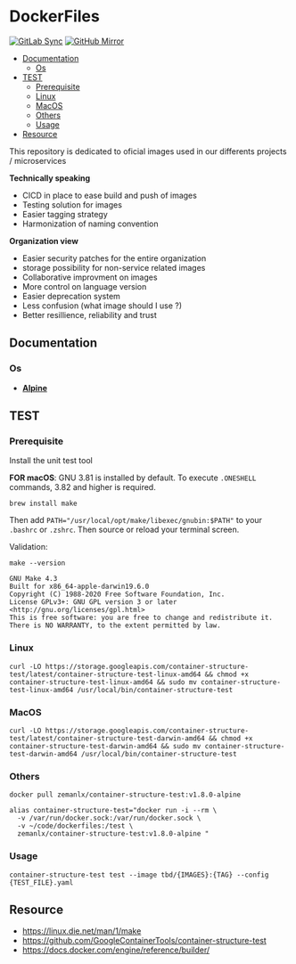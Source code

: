 # DockerFiles

[![GitLab Sync](https://img.shields.io/badge/gitlab_sync-docker_alpine-blue?style=for-the-badge&logo=gitlab)](https://gitlab-internal.spirit-dev.net/github-mirror/docker-alpine) <!-- markdownlint-disable MD041 -->
[![GitHub Mirror](https://img.shields.io/badge/github_mirror-docker_alpine-blue?style=for-the-badge&logo=github)](https://github.com/spirit-dev/docker-alpine)

<!--TOC-->

- [Documentation](#documentation)
  - [Os](#os)
- [TEST](#test)
  - [Prerequisite](#prerequisite)
  - [Linux](#linux)
  - [MacOS](#macos)
  - [Others](#others)
  - [Usage](#usage)
- [Resource](#resource)

<!--TOC-->

This repository is dedicated to oficial images used in our differents projects / microservices

**Technically speaking**

- CICD in place to ease build and push of images
- Testing solution for images
- Easier tagging strategy
- Harmonization of naming convention

**Organization view**
​

- Easier security patches for the entire organization
- storage possibility for non-service related images
- Collaborative improvment on images
- More control on language version
- Easier deprecation system
- Less confusion (what image should I use ?)
- Better resillience, reliability and trust

## Documentation

### Os

- [**Alpine**](https://gitlab-internal.spirit-dev.net/infrastructure/docker/db-wait-redis)

## TEST

### Prerequisite

Install the unit test tool

**FOR macOS**:
GNU 3.81 is installed by default. To execute `.ONESHELL` commands, 3.82 and higher is required.

```shell
brew install make
```

Then add `PATH="/usr/local/opt/make/libexec/gnubin:$PATH"` to your `.bashrc` or `.zshrc`. Then source or reload your terminal screen.

Validation:

```shell
make --version

GNU Make 4.3
Built for x86_64-apple-darwin19.6.0
Copyright (C) 1988-2020 Free Software Foundation, Inc.
License GPLv3+: GNU GPL version 3 or later <http://gnu.org/licenses/gpl.html>
This is free software: you are free to change and redistribute it.
There is NO WARRANTY, to the extent permitted by law.
```

### Linux

```shell
curl -LO https://storage.googleapis.com/container-structure-test/latest/container-structure-test-linux-amd64 && chmod +x container-structure-test-linux-amd64 && sudo mv container-structure-test-linux-amd64 /usr/local/bin/container-structure-test
```

### MacOS

```shell
curl -LO https://storage.googleapis.com/container-structure-test/latest/container-structure-test-darwin-amd64 && chmod +x container-structure-test-darwin-amd64 && sudo mv container-structure-test-darwin-amd64 /usr/local/bin/container-structure-test
```

### Others

```shell
docker pull zemanlx/container-structure-test:v1.8.0-alpine
```

```shell
alias container-structure-test="docker run -i --rm \
  -v /var/run/docker.sock:/var/run/docker.sock \
  -v ~/code/dockerfiles:/test \
  zemanlx/container-structure-test:v1.8.0-alpine "
```

### Usage

```shell
container-structure-test test --image tbd/{IMAGES}:{TAG} --config {TEST_FILE}.yaml

```

## Resource

- <https://linux.die.net/man/1/make>
- <https://github.com/GoogleContainerTools/container-structure-test>
- <https://docs.docker.com/engine/reference/builder/>
